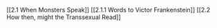[[2.1 When Monsters Speak]]
[[2.1.1 Words to Victor Frankenstein]]
[[2.2 How then, might the Transsexual Read]]